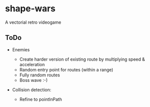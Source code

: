 # shape-wars
A vectorial retro videogame

## ToDo
- Enemies
	- Create harder version of existing route by multiplying speed & acceleration
	- Random entry point for routes (within a range)
	- Fully random routes
	- Boss wave :-)

- Collision detection:
	- Refine to pointInPath
